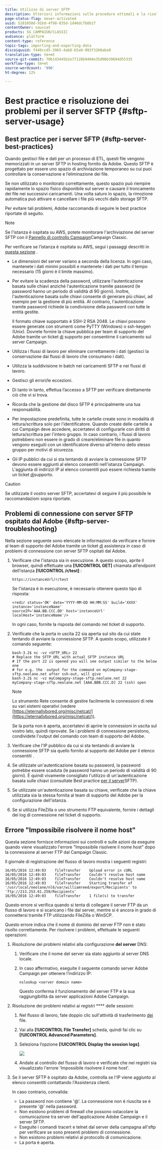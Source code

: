 ```yaml
---
title: Utilizzo di server SFTP
description: Ulteriori informazioni sulle procedure ottimali e la risoluzione dei problemi del server SFTP.
page-status-flag: never-activated
uuid: 5281058d-91bd-4f98-835d-1d46dc7b8b1f
contentOwner: sauviat
products: SG_CAMPAIGN/CLASSIC
audience: platform
content-type: reference
topic-tags: importing-and-exporting-data
discoiquuid: f449ccd5-3965-4ab8-b5a9-993f3260aba9
translation-type: tm+mt
source-git-commit: 70b143445b2e77128b9404e35d96b39694d55335
workflow-type: tm+mt
source-wordcount: '996'
ht-degree: 12%

---
```



# Best practice e risoluzione dei problemi per il server SFTP {#sftp-server-usage}

## Best practice per i server SFTP {#sftp-server-best-practices}

Quando gestisci file e dati per un processo di ETL, questi file vengono memorizzati in un server SFTP in hosting fornito da Adobe. Questo SFTP è progettato per essere uno spazio di archiviazione temporaneo su cui puoi controllare la conservazione e l’eliminazione dei file.

Se non utilizzato o monitorato correttamente, questo spazio può riempire rapidamente lo spazio fisico disponibile sul server e causare il troncamento dei file nei successivi caricamenti. Una volta saturo lo spazio, la rimozione automatica può attivare e cancellare i file più vecchi dallo storage SFTP.

Per evitare tali problemi,  Adobe raccomanda di seguire le best practice riportate di seguito.

>[!NOTE]
>
>Se l&#39;istanza è ospitata su AWS, potete monitorare l&#39;archiviazione del server SFTP con il [Pannello di controllo Campaign](https://docs.adobe.com/content/help/en/control-panel/using/sftp-management/sftp-storage-management.html)Campaign Classic.
>
>Per verificare se l’istanza è ospitata su AWS, segui i passaggi descritti in [questa sezione](https://docs.adobe.com/content/help/it-IT/control-panel/using/faq.html#ims-org-id) .

* Le dimensioni del server variano a seconda della licenza. In ogni caso, mantenete i dati minimi possibili e mantenete i dati per tutto il tempo necessario (15 giorni è il limite massimo).
* Per evitare la scadenza della password, utilizzare l&#39;autenticazione basata sulle chiavi anziché l&#39;autenticazione tramite password (le password hanno un periodo di validità di 90 giorni). Inoltre, l&#39;autenticazione basata sulle chiavi consente di generare più chiavi, ad esempio per la gestione di più entità. Al contrario, l&#39;autenticazione tramite password richiede la condivisione della password con tutte le entità gestite.

   Il formato chiave supportato è SSH-2 RSA 2048. Le chiavi possono essere generate con strumenti come PyTTY (Windows) o ssh-keygen (Unix). Dovrete fornire la chiave pubblica per  team di supporto del Adobe tramite un ticket [di](https://support.neolane.net) supporto per consentirne il caricamento sul server Campaign.

* Utilizza i flussi di lavoro per eliminare correttamente i dati (gestisci la conservazione dai flussi di lavoro che consumano i dati).
* Utilizza la suddivisione in batch nei caricamenti SFTP e nei flussi di lavoro.
* Gestisci gli errori/le eccezioni.
* Di tanto in tanto, effettua l’accesso a SFTP per verificare direttamente ciò che vi si trova.
* Ricorda che la gestione del disco SFTP è principalmente una tua responsabilità.
* Per impostazione predefinita, tutte le cartelle create sono in modalità di lettura/scrittura solo per l’identificatore. Quando create delle cartelle a cui Campaign deve accedere, accertatevi di configurarle con diritti di lettura/scrittura per l&#39;intero gruppo. In caso contrario, i flussi di lavoro potrebbero non essere in grado di creare/eliminare file in quanto vengono eseguiti con un identificatore diverso all’interno dello stesso gruppo per motivi di sicurezza.
* Gli IP pubblici da cui si sta tentando di avviare la connessione SFTP devono essere aggiunti al elenco consentiti  nell&#39;istanza Campaign. L&#39;aggiunta di indirizzi IP al elenco consentiti  può essere richiesta tramite un ticket [di](https://support.neolane.net)supporto.

>[!CAUTION]
>
>Se utilizzate il vostro server SFTP, accertatevi di seguire il più possibile le raccomandazioni sopra riportate.

## Problemi di connessione con  server SFTP ospitato dal Adobe {#sftp-server-troubleshooting}

Nella sezione seguente sono elencate le informazioni da verificare e fornire al team di supporto del Adobe  tramite un ticket [di](https://support.neolane.net) assistenza in caso di problemi di connessione con  server SFTP ospitati dal Adobe.

1. Verificare che l&#39;istanza sia in esecuzione. A questo scopo, aprite il browser, quindi effettuate una **[!UICONTROL GET]** chiamata all’endpoint dell’istanza **[!UICONTROL /r/test]** :

   ```
   https://instanceUrl/r/test
   ```

   Se l&#39;istanza è in esecuzione, è necessario ottenere questo tipo di risposta:

   ```
   <redir status='OK' date='YYYY-MM-DD HH:MM:SS' build='XXXX' instance='instanceName'
   sourceIP='AAA.BB.CCC.DD' host='instanceUrl' localHost='instanceName'/>
   ```

   In ogni caso, fornite la risposta del comando nel ticket di supporto.

1. Verificate che la porta in uscita 22 sia aperta sul sito da cui state tentando di avviare la connessione SFTP. A questo scopo, utilizzate il comando seguente:

   ```
   bash-3.2$ nc -vz <SFTP_URL> 22
   # Replace the SFTP_URL with actual SFTP instance URL
   # If the port 22 is opened you will see output similar to the below one
   # for e.g. the  output for the command on myCompany-stage-sftp.neolane.net after ssh-out, will give
   bash-3.2$ nc -vz myCompagny-stage-sftp.neolane.net 22
   myCompany-stage-sftp.neolane.net [AAA.BBB.CCC.D] 22 (ssh) open
   ```

   >[!NOTE]
   >
   >Lo strumento Rete consente di gestire facilmente le connessioni di rete su vari sistemi operativi (vedere [https://eternallybored.org/misc/netcat/](https://eternallybored.org/misc/netcat/)).

   Se la porta non è aperta, accertatevi di aprire le connessioni in uscita sul vostro lato, quindi riprovate. Se i problemi di connessione persistono, condividete l&#39;output del comando con  team di supporto del Adobe.

1. Verificare che l&#39;IP pubblico da cui si sta tentando di avviare la connessione SFTP sia quello fornito al supporto del Adobe  per il elenco consentiti .
1. Se utilizzate un&#39;autenticazione basata su password, la password potrebbe essere scaduta (le password hanno un periodo di validità di 90 giorni). È quindi vivamente consigliato l&#39;utilizzo di un&#39;autenticazione basata sulle chiavi (consultate Best practice [per il server](#sftp-server-best-practices)SFTP).
1. Se utilizzate un&#39;autenticazione basata su chiave, verificate che la chiave utilizzata sia la stessa fornita al team di supporto del Adobe  per la configurazione dell&#39;istanza.
1. Se si utilizza FileZilla o uno strumento FTP equivalente, fornire i dettagli dei log di connessione nel ticket di supporto.

## Errore &quot;Impossibile risolvere il nome host&quot;

Questa sezione fornisce informazioni sui controlli e sulle azioni da eseguire quando viene visualizzato l&#39;errore &quot;Impossibile risolvere il nome host&quot; dopo la connessione al server FTP dal Campaign Classic.

Il giornale di registrazione del flusso di lavoro mostra i seguenti registri:

```
16/05/2016 12:49:03    fileTransfer    Upload error in cURL
16/05/2016 12:49:03    fileTransfer    Couldn't resolve host name
16/05/2016 12:49:03    fileTransfer    Couldn't resolve host name
16/05/2016 12:49:03    fileTransfer    Starting transfer of '/usr/local/neolane/nl6/var/williamreed/export/Recipients' to 'ftp://213.253.61.250/Recipients'
16/05/2016 12:49:03    fileTransfer    1 file(s) to transfer
```

Questo errore si verifica quando si tenta di collegare il server FTP da un flusso di lavoro e si scaricano i file dal server, mentre si è ancora in grado di connettersi tramite FTP utilizzando FileZilla o WinSCP.

Questo errore indica che il nome di dominio del server FTP non è stato risolto correttamente. Per risolvere i problemi, effettuate le seguenti operazioni:

1. Risoluzione dei problemi relativi alla configurazione **del server** DNS:

   1. Verificare che il nome del server sia stato aggiunto al server DNS locale.
   1. In caso affermativo, eseguite il seguente comando  server Adobe Campaign per ottenere l’indirizzo IP:

      `nslookup <server domain name>`

      Questo conferma il funzionamento del server FTP e la sua raggiungibilità da  server applicazioni Adobe Campaign.

1. Risoluzione dei problemi relativi ai registri **** delle sessioni:

   1. Nel flusso di lavoro, fate doppio clic sull&#39;attività di trasferimento [dei](../../workflow/using/file-transfer.md) file.
   1. Vai alla **[!UICONTROL File Transfer]** scheda, quindi fai clic su **[!UICONTROL Advanced Parameters]**.
   1. Seleziona l’opzione **[!UICONTROL Display the session logs]**.

      ![](assets/sftp-error-display-logs.png)

   1. Andate al controllo del flusso di lavoro e verificate che nei registri sia visualizzato l&#39;errore &#39;Impossibile risolvere il nome host&#39;.

1. Se il server SFTP è ospitato da  Adobe, controlla se l&#39;IP viene aggiunto al elenco consentiti  contattando l&#39;Assistenza clienti.

   In caso contrario, convalida:

   * La password non contiene &#39;@&#39;. La connessione non è riuscita se è presente &#39;@&#39; nella password.
   * Non esistono problemi di firewall che possono ostacolare la comunicazione tra  server dell&#39;applicazione Adobe Campaign e il server SFTP.
   * Eseguite i comandi tracert e telnet dal server della campagna all&#39;sftp per verificare se sono presenti problemi di connessione.
   * Non esistono problemi relativi al protocollo di comunicazione.
   * La porta è aperta.
